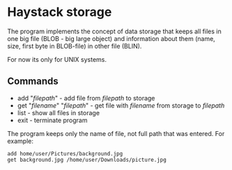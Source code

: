 # Haystack storage
The program implements the concept of data storage that keeps all files in one big file (BLOB - big large object) and
information about them (name, size, first byte in BLOB-file) in other file (BLIN).

For now its only for UNIX systems.

Commands
----
* add "_filepath_" - add file from _filepath_ to storage
* get "_filename_" "_filepath_" - get file with _filename_ from storage to _filepath_
* list - show all files in storage
* exit - terminate program

The program keeps only the name of file, not full path that was entered. For example:
```
add home/user/Pictures/background.jpg
get background.jpg /home/user/Downloads/picture.jpg
```
